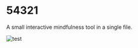 # 54321
A small interactive mindfulness tool in a single file.

![test](https://i.imgur.com/wsMoXY4.png)
